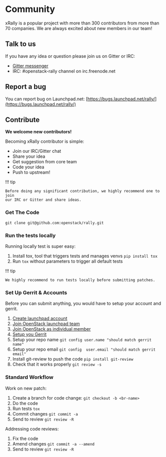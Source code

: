 # Community

xRally is a popular project with more than 300 contributors from more
than 70 companies. We are always excited about new members in our team!

## Talk to us

If you have any idea or question please join us on Gitter or IRC:

* [Gitter messenger](https://gitter.im/rally-dev/Lobby)
* IRC: #openstack-rally channel on irc.freenode.net

## Report a bug

You can report bug on Launchpad.net:
[https://bugs.launchpad.net/rally/](https://bugs.launchpad.net/rally/)

## Contribute

**We welcome new contributors!**

Becoming xRally contributor is simple:

* Join our IRC/Gitter chat
* Share your idea
* Get suggestion from core team
* Code your idea
* Push to upstream!

!!! tip

    Before doing any significant contribution, we highly recommend one to join 
    our IRC or Gitter and share ideas.

### Get The Code

```git clone git@github.com:openstack/rally.git```


### Run the tests locally

Running locally test is super easy:

1. Install tox, tool that triggers tests and manages venvs ```pip install tox```
2. Run ```tox``` without parameters to trigger all default tests

!!! tip

    We highly recommend to run tests locally before submitting patches.


### Set Up Gerrit & Accounts

Before you can submit anything, you would have to setup your account and gerrit.

1. [Create launchpad account](https://launchpad.net/)
2. [Join OpenStack launchpad team](https://launchpad.net/openstack)
3. [Join OpenStack as individual member](https://www.openstack.org/join/register/?membership-type=foundation)
4. [Setup you Gerrit](https://review.openstack.org/#/settings/)
5. Setup your repo name ```git config user.name "should match gerrit name"```
6. Setup your repo email ```git config  user.email "should match gerrit email"```
7. Install git-review to push the code ```pip install git-review```
8. Check that it works properly ```git review -s```


### Standard Workflow

Work on new patch:

1. Create a branch for code change: ```git checkout -b <br-name>```
2. Do the code
3. Run tests ```tox```
4. Commit changes ```git commit -a```
5. Send to review ```git review -R```

Addressing code reviews:

1. Fix the code
2. Amend changes ```git commit -a --amend```
3. Send to review ```git review -R```
